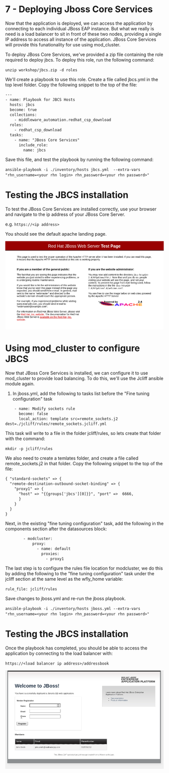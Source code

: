 # 7 - Deploying Jboss Core Services

Now that the application is deployed, we can access the application by connecting to each individual JBoss EAP instance.  But what we really is need is a load balancer to sit in front of these two nodes, providing a single IP address to access all instance of the application.  JBoss Core Services will provide this funationality for use using mod_cluster.

To deploy JBoss Core Services, we've provided a zip file containing the role required to deploy jbcs.  To deploy this role, run the following command:

`unzip workshop/jbcs.zip -d roles`

We'll create a playbook to use this role.  Create a file called jbcs.yml in the top level folder.  Copy the following snippet to the top of the file:

```
---
- name: Playbook for JBCS Hosts
  hosts: jbcs
  become: true
  collections:
    - middleware_automation.redhat_csp_download
  roles:
    - redhat_csp_download
  tasks:
    - name: "JBoss Core Services"
      include_role:
        name: jbcs
```

Save this file, and test the playbook by running the following command:

`ansible-playbook -i ./inventory/hosts jbcs.yml  --extra-vars "rhn_username=<your rhn login> rhn_password=<your rhn password>"`

# Testing the JBCS installation

To test the JBoss Core Services are installed correctly, use your browser and navigate to the ip address of your JBoss Core Server.

e.g. `https://<ip address>`

You should see the default apache landing page.

![default apache landing page](../images/apache.png)

# Using mod_cluster to configure JBCS

Now that JBoss Core Services is installed, we can configure it to use mod_cluster to provide load balancing.  To do this, we'll use the Jcliff ansible module again.  

1. In jboss.yml, add the following to tasks list before the "Fine tuning configuration" task

```
    - name: Modify sockets rule
      become: false
      local_action: template src=remote_sockets.j2 dest=./jcliff/rules/remote_sockets.jcliff.yml
```

This task will write to a file in the folder jcliff/rules, so lets create that folder with the command:

`mkdir -p jcliff/rules`

We also need to create a temlates folder, and create a file called remote_sockets.j2 in that folder.  Copy the following snippet to the top of the file:

```
{ "standard-sockets" => {
  "remote-destination-outbound-socket-binding" => {
    "proxy1" => {
      "host" => "{{groups['jbcs'][0]}}", "port" =>  6666,
      }
    }
  }
}
```


Next, in the existing "fine tuning configuration" task, add the following in the components section after the datasources block:
```
        - modcluster:
            proxy:
              - name: default
                proxies:
                  - proxy1
```

The last step is to configure the rules file location for modcluster, we do this by adding the following to the "fine tuning configuration" task under the jcliff section at the same level as the wfly_home variable:

`rule_file: jcliff/rules`

Save changes to jboss.yml and re-run the jboss playbook.

`ansible-playbook -i ./inventory/hosts jboss.yml --extra-vars "rhn_username=<your rhn login> rhn_password=<your rhn password>"`

# Testing the JBCS installation

Once the playbook has completed, you should be able to access the application by connecting to the load balancer with:

 `https://<load balancer ip address>/addressbook`

 ![default apache landing page](../images/addressbook.png)